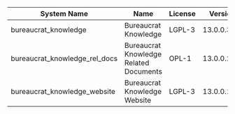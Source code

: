 | System Name | Name | License | Version | Summary | Price |
|---|---|---|---|---|---|
| bureaucrat_knowledge | Bureaucrat Knowledge | LGPL-3 | 13.0.0.35.0 | Bureaucrat Knowledge |  |
| bureaucrat_knowledge_rel_docs | Bureaucrat Knowledge Related Documents | OPL-1 | 13.0.0.2.0 | Bureaucrat Knowledge Related Documents |  |
| bureaucrat_knowledge_website | Bureaucrat Knowledge Website | LGPL-3 | 13.0.0.14.0 | Bureaucrat Knowledge Website |  |
